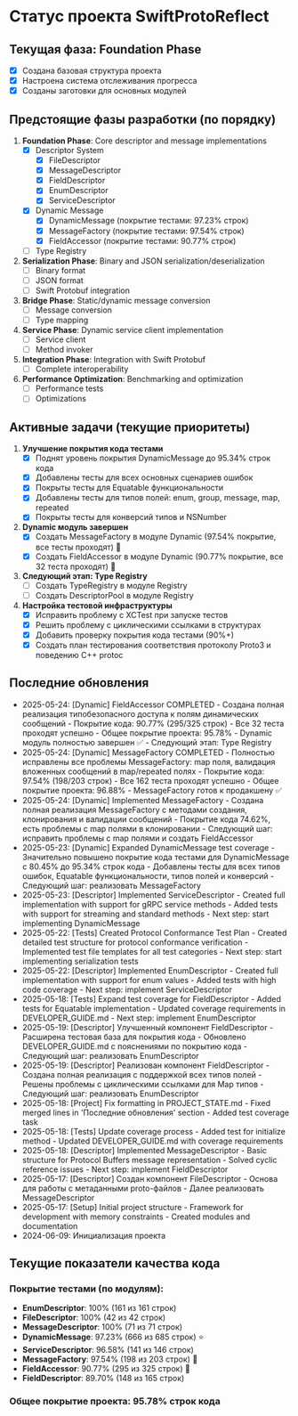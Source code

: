 # Статус проекта SwiftProtoReflect

## Текущая фаза: Foundation Phase

- [x] Создана базовая структура проекта
- [x] Настроена система отслеживания прогресса
- [x] Созданы заготовки для основных модулей

## Предстоящие фазы разработки (по порядку)

1. **Foundation Phase**: Core descriptor and message implementations
   - [x] Descriptor System
     - [x] FileDescriptor
     - [x] MessageDescriptor
     - [x] FieldDescriptor
     - [x] EnumDescriptor
     - [x] ServiceDescriptor
   - [x] Dynamic Message
     - [x] DynamicMessage (покрытие тестами: 97.23% строк)
     - [x] MessageFactory (покрытие тестами: 97.54% строк)
     - [x] FieldAccessor (покрытие тестами: 90.77% строк)
   - [ ] Type Registry

2. **Serialization Phase**: Binary and JSON serialization/deserialization
   - [ ] Binary format
   - [ ] JSON format
   - [ ] Swift Protobuf integration

3. **Bridge Phase**: Static/dynamic message conversion
   - [ ] Message conversion
   - [ ] Type mapping

4. **Service Phase**: Dynamic service client implementation
   - [ ] Service client
   - [ ] Method invoker

5. **Integration Phase**: Integration with Swift Protobuf
   - [ ] Complete interoperability

6. **Performance Optimization**: Benchmarking and optimization
   - [ ] Performance tests
   - [ ] Optimizations

## Активные задачи (текущие приоритеты)

1. **Улучшение покрытия кода тестами**
   - [x] Поднят уровень покрытия DynamicMessage до 95.34% строк кода
   - [x] Добавлены тесты для всех основных сценариев ошибок
   - [x] Покрыты тесты для Equatable функциональности 
   - [x] Добавлены тесты для типов полей: enum, group, message, map, repeated
   - [x] Покрыты тесты для конверсий типов и NSNumber

2. **Dynamic модуль завершен** 
   - [x] Создать MessageFactory в модуле Dynamic (97.54% покрытие, все тесты проходят) 🚀
   - [x] Создать FieldAccessor в модуле Dynamic (90.77% покрытие, все 32 теста проходят) 🚀

3. **Следующий этап: Type Registry**
   - [ ] Создать TypeRegistry в модуле Registry
   - [ ] Создать DescriptorPool в модуле Registry

4. **Настройка тестовой инфраструктуры**
   - [x] Исправить проблему с XCTest при запуске тестов
   - [x] Решить проблему с циклическими ссылками в структурах
   - [x] Добавить проверку покрытия кода тестами (90%+)
   - [x] Создать план тестирования соответствия протоколу Proto3 и поведению C++ protoc

## Последние обновления
- 2025-05-24: [Dynamic] FieldAccessor COMPLETED - Создана полная реализация типобезопасного доступа к полям динамических сообщений - Покрытие кода: 90.77% (295/325 строк) - Все 32 теста проходят успешно - Общее покрытие проекта: 95.78% - Dynamic модуль полностью завершен ✅ - Следующий этап: Type Registry
- 2025-05-24: [Dynamic] MessageFactory COMPLETED - Полностью исправлены все проблемы MessageFactory: map поля, валидация вложенных сообщений в map/repeated полях - Покрытие кода: 97.54% (198/203 строк) - Все 162 теста проходят успешно - Общее покрытие проекта: 96.88% - MessageFactory готов к продакшену ✅
- 2025-05-24: [Dynamic] Implemented MessageFactory - Создана полная реализация MessageFactory с методами создания, клонирования и валидации сообщений - Покрытие кода 74.62%, есть проблемы с map полями в клонировании - Следующий шаг: исправить проблемы с map полями и создать FieldAccessor
- 2025-05-23: [Dynamic] Expanded DynamicMessage test coverage - Значительно повышено покрытие кода тестами для DynamicMessage с 80.45% до 95.34% строк кода - Добавлены тесты для всех типов ошибок, Equatable функциональности, типов полей и конверсий - Следующий шаг: реализовать MessageFactory
- 2025-05-23: [Descriptor] Implemented ServiceDescriptor - Created full implementation with support for gRPC service methods - Added tests with support for streaming and standard methods - Next step: start implementing DynamicMessage
- 2025-05-22: [Tests] Created Protocol Conformance Test Plan - Created detailed test structure for protocol conformance verification - Implemented test file templates for all test categories - Next step: start implementing serialization tests
- 2025-05-22: [Descriptor] Implemented EnumDescriptor - Created full implementation with support for enum values - Added tests with high code coverage - Next step: implement ServiceDescriptor
- 2025-05-18: [Tests] Expand test coverage for FieldDescriptor - Added tests for Equatable implementation - Updated coverage requirements in DEVELOPER_GUIDE.md - Next step: implement EnumDescriptor
- 2025-05-19: [Descriptor] Улучшенный компонент FieldDescriptor - Расширена тестовая база для покрытия кода - Обновлено DEVELOPER_GUIDE.md с пояснениями по покрытию кода - Следующий шаг: реализовать EnumDescriptor
- 2025-05-19: [Descriptor] Реализован компонент FieldDescriptor - Создана полная реализация с поддержкой всех типов полей - Решены проблемы с циклическими ссылками для Map типов - Следующий шаг: реализовать EnumDescriptor
- 2025-05-18: [Project] Fix formatting in PROJECT_STATE.md - Fixed merged lines in 'Последние обновления' section - Added test coverage task
- 2025-05-18: [Tests] Update coverage process - Added test for initialize method - Updated DEVELOPER_GUIDE.md with coverage requirements
- 2025-05-18: [Descriptor] Implemented MessageDescriptor - Basic structure for Protocol Buffers message representation - Solved cyclic reference issues - Next step: implement FieldDescriptor
- 2025-05-17: [Descriptor] Создан компонент FileDescriptor - Основа для работы с метаданными proto-файлов - Далее реализовать MessageDescriptor
- 2025-05-17: [Setup] Initial project structure - Framework for development with memory constraints - Created modules and documentation
- 2024-06-09: Инициализация проекта

## Текущие показатели качества кода

### Покрытие тестами (по модулям):
- **EnumDescriptor**: 100% (161 из 161 строк)
- **FileDescriptor**: 100% (42 из 42 строк)  
- **MessageDescriptor**: 100% (71 из 71 строк)
- **DynamicMessage**: 97.23% (666 из 685 строк) ⭐
- **ServiceDescriptor**: 96.58% (141 из 146 строк)
- **MessageFactory**: 97.54% (198 из 203 строк) 🚀
- **FieldAccessor**: 90.77% (295 из 325 строк) 🚀
- **FieldDescriptor**: 89.70% (148 из 165 строк)

### Общее покрытие проекта: 95.78% строк кода
